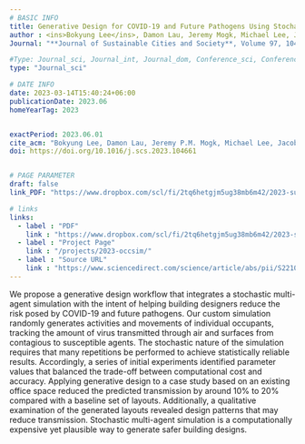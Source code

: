 ```yaml
---
# BASIC INFO
title: Generative Design for COVID-19 and Future Pathogens Using Stochastic Multi-agent Simulation
author : <ins>Bokyung Lee</ins>, Damon Lau, Jeremy Mogk, Michael Lee, Jacobo Bibliowicz, Rhys Goldstein, Alex Tessier
Journal: "**Journal of Sustainable Cities and Society**, Volume 97, 104661, ISSN 2210-6707"

#Type: Journal_sci, Journal_int, Journal_dom, Conference_sci, Conference_int, Conference_dom
type: "Journal_sci"

# DATE INFO
date: 2023-03-14T15:40:24+06:00
publicationDate: 2023.06
homeYearTag: 2023


exactPeriod: 2023.06.01
cite_acm: "Bokyung Lee, Damon Lau, Jeremy P.M. Mogk, Michael Lee, Jacobo Bibliowicz, Rhys Goldstein, Alexander Tessier, Generative design for COVID-19 and future pathogens using stochastic multi-agent simulation, Sustainable Cities and Society, Volume 97,2023, 104661, ISSN 2210-6707"
doi: https://doi.org/10.1016/j.scs.2023.104661


# PAGE PARAMETER
draft: false
link_PDF: "https://www.dropbox.com/scl/fi/2tq6hetgjm5ug38mb6m42/2023-sustainable.pdf?rlkey=jrthv3tamf05si5wxjul53w6v&dl=0"

# links
links:
  - label : "PDF"
    link : "https://www.dropbox.com/scl/fi/2tq6hetgjm5ug38mb6m42/2023-sustainable.pdf?rlkey=jrthv3tamf05si5wxjul53w6v&dl=0"
  - label : "Project Page"
    link : "/projects/2023-occsim/"
  - label : "Source URL"
    link : "https://www.sciencedirect.com/science/article/abs/pii/S221067072300272X"
---
```



We propose a generative design workflow that integrates a stochastic multi-agent simulation with the intent of helping building designers reduce the risk posed by COVID-19 and future pathogens. Our custom simulation randomly generates activities and movements of individual occupants, tracking the amount of virus transmitted through air and surfaces from contagious to susceptible agents. The stochastic nature of the simulation requires that many repetitions be performed to achieve statistically reliable results. Accordingly, a series of initial experiments identified parameter values that balanced the trade-off between computational cost and accuracy. Applying generative design to a case study based on an existing office space reduced the predicted transmission by around 10% to 20% compared with a baseline set of layouts. Additionally, a qualitative examination of the generated layouts revealed design patterns that may reduce transmission. Stochastic multi-agent simulation is a computationally expensive yet plausible way to generate safer building designs.